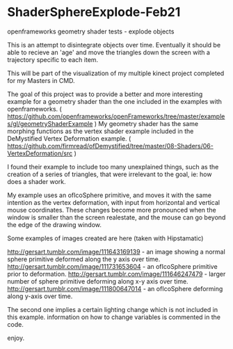 # ShaderSphereExplode-Feb21
openframeworks geometry shader tests - explode objects

This is an attempt to disintegrate objects over time. Eventually it should be able to recieve an 'age'
and move the triangles down the screen with a trajectory specific to each item.

This will be part of the visualization of my multiple kinect project completed for my Masters in CMD.

The goal of this project was to provide a better and more interesting example for a geometry shader than the one included in the examples with openframeworks. ( https://github.com/openframeworks/openFrameworks/tree/master/examples/gl/geometryShaderExample )
My geometry shader has the same morphing functions as the vertex shader example included in the DeMystified Vertex Deformation example. 
( https://github.com/firmread/ofDemystified/tree/master/08-Shaders/06-VertexDeformation/src )

I found their example to include too many unexplained things, such as the creation of a series of triangles, that were irrelevant to the goal, ie: how does a shader work.

My example uses an ofIcoSphere primitive, and moves it with the same intention as the vertex deformation, with input from horizontal and vertical mouse coordinates. These changes become more pronounced when the window is smaller than the screen realestate, and the mouse can go beyond the edge of the drawing window.

Some examples of images created are here (taken with Hipstamatic)

http://gersart.tumblr.com/image/111643169139 - an image showing a normal sphere primitive deformed along the y axis over time.
http://gersart.tumblr.com/image/111731653604 - an ofIcoSphere primitive prior to deformation.
http://gersart.tumblr.com/image/111646247479 - larger number of sphere primitive deforming along x-y axis over time.
http://gersart.tumblr.com/image/111800647014 - an ofIcoSphere deforming along y-axis over time.

The second one implies a certain lighting change which is not included in this example.
information on how to change variables is commented in the code.

enjoy.
